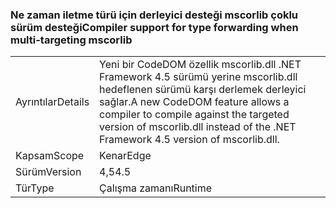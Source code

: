### <a name="compiler-support-for-type-forwarding-when-multi-targeting-mscorlib"></a><span data-ttu-id="0113f-101">Ne zaman iletme türü için derleyici desteği mscorlib çoklu sürüm desteği</span><span class="sxs-lookup"><span data-stu-id="0113f-101">Compiler support for type forwarding when multi-targeting mscorlib</span></span>

|   |   |
|---|---|
|<span data-ttu-id="0113f-102">Ayrıntılar</span><span class="sxs-lookup"><span data-stu-id="0113f-102">Details</span></span>|<span data-ttu-id="0113f-103">Yeni bir CodeDOM özellik mscorlib.dll .NET Framework 4.5 sürümü yerine mscorlib.dll hedeflenen sürümü karşı derlemek derleyici sağlar.</span><span class="sxs-lookup"><span data-stu-id="0113f-103">A new CodeDOM feature allows a compiler to compile against the targeted version of mscorlib.dll instead of the .NET Framework 4.5 version of mscorlib.dll.</span></span>|
|<span data-ttu-id="0113f-104">Kapsam</span><span class="sxs-lookup"><span data-stu-id="0113f-104">Scope</span></span>|<span data-ttu-id="0113f-105">Kenar</span><span class="sxs-lookup"><span data-stu-id="0113f-105">Edge</span></span>|
|<span data-ttu-id="0113f-106">Sürüm</span><span class="sxs-lookup"><span data-stu-id="0113f-106">Version</span></span>|<span data-ttu-id="0113f-107">4,5</span><span class="sxs-lookup"><span data-stu-id="0113f-107">4.5</span></span>|
|<span data-ttu-id="0113f-108">Tür</span><span class="sxs-lookup"><span data-stu-id="0113f-108">Type</span></span>|<span data-ttu-id="0113f-109">Çalışma zamanı</span><span class="sxs-lookup"><span data-stu-id="0113f-109">Runtime</span></span>|

